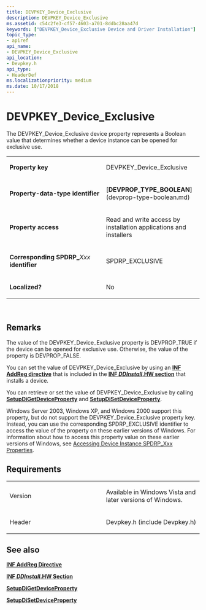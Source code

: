 ```yaml
---
title: DEVPKEY_Device_Exclusive
description: DEVPKEY_Device_Exclusive
ms.assetid: c54c2fe3-cf57-4603-a701-8ddbc28aa47d
keywords: ["DEVPKEY_Device_Exclusive Device and Driver Installation"]
topic_type:
- apiref
api_name:
- DEVPKEY_Device_Exclusive
api_location:
- Devpkey.h
api_type:
- HeaderDef
ms.localizationpriority: medium
ms.date: 10/17/2018
---
```


# DEVPKEY_Device_Exclusive


The DEVPKEY_Device_Exclusive device property represents a Boolean value that determines whether a device instance can be opened for exclusive use.

<table>
<colgroup>
<col width="50%" />
<col width="50%" />
</colgroup>
<tbody>
<tr class="odd">
<td align="left"><p><strong>Property key</strong></p></td>
<td align="left"><p>DEVPKEY_Device_Exclusive</p></td>
</tr>
<tr class="even">
<td align="left"><p><strong>Property-data-type identifier</strong></p></td>
<td align="left"><p>[<strong>DEVPROP_TYPE_BOOLEAN</strong>](devprop-type-boolean.md)</p></td>
</tr>
<tr class="odd">
<td align="left"><p><strong>Property access</strong></p></td>
<td align="left"><p>Read and write access by installation applications and installers</p></td>
</tr>
<tr class="even">
<td align="left"><p><strong>Corresponding SPDRP_</strong><em>Xxx</em> <strong>identifier</strong></p></td>
<td align="left"><p>SPDRP_EXCLUSIVE</p></td>
</tr>
<tr class="odd">
<td align="left"><p><strong>Localized?</strong></p></td>
<td align="left"><p>No</p></td>
</tr>
</tbody>
</table>

 

Remarks
-------

The value of the DEVPKEY_Device_Exclusive property is DEVPROP_TRUE if the device can be opened for exclusive use. Otherwise, the value of the property is DEVPROP_FALSE.

You can set the value of DEVPKEY_Device_Exclusive by using an [**INF AddReg directive**](https://msdn.microsoft.com/library/windows/hardware/ff546320) that is included in the [**INF *DDInstall*.HW section**](https://msdn.microsoft.com/library/windows/hardware/ff547330) that installs a device.

You can retrieve or set the value of DEVPKEY_Device_Exclusive by calling [**SetupDiGetDeviceProperty**](https://msdn.microsoft.com/library/windows/hardware/ff551963) and [**SetupDiSetDeviceProperty**](https://msdn.microsoft.com/library/windows/hardware/ff552163).

Windows Server 2003, Windows XP, and Windows 2000 support this property, but do not support the DEVPKEY_Device_Exclusive property key. Instead, you can use the corresponding SPDRP_EXCLUSIVE identifier to access the value of the property on these earlier versions of Windows. For information about how to access this property value on these earlier versions of Windows, see [Accessing Device Instance SPDRP_Xxx Properties](https://msdn.microsoft.com/library/windows/hardware/ff537737).

Requirements
------------

<table>
<colgroup>
<col width="50%" />
<col width="50%" />
</colgroup>
<tbody>
<tr class="odd">
<td align="left"><p>Version</p></td>
<td align="left"><p>Available in Windows Vista and later versions of Windows.</p></td>
</tr>
<tr class="even">
<td align="left"><p>Header</p></td>
<td align="left">Devpkey.h (include Devpkey.h)</td>
</tr>
</tbody>
</table>

## See also


[**INF AddReg Directive**](https://msdn.microsoft.com/library/windows/hardware/ff546320)

[**INF *DDInstall*.HW Section**](https://msdn.microsoft.com/library/windows/hardware/ff547330)

[**SetupDiGetDeviceProperty**](https://msdn.microsoft.com/library/windows/hardware/ff551963)

[**SetupDiSetDeviceProperty**](https://msdn.microsoft.com/library/windows/hardware/ff552163)

 

 






